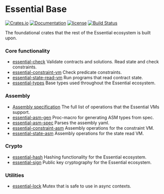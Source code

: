 # Essential Base
[![Crates.io][crates-badge]][crates-url]
[![Documentation][docs-badge]][docs-url]
[![license][apache-badge]][apache-url]
[![Build Status][actions-badge]][actions-url]

[crates-badge]: https://img.shields.io/crates/v/essential-check.svg
[crates-url]: https://crates.io/crates/essential-check
[docs-badge]: https://docs.rs/essential-check/badge.svg
[docs-url]: https://docs.rs/essential-check
[apache-badge]: https://img.shields.io/badge/license-APACHE-blue.svg
[apache-url]: LICENSE
[actions-badge]: https://github.com/essential-contributions/essential-base/workflows/ci/badge.svg
[actions-url]:https://github.com/essential-contributions/essential-base/actions

The foundational crates that the rest of the Essential ecosystem is built upon.

### Core functionality
- [essential-check](./crates/check/README.md) Validate contracts and solutions. Read state and check constraints.
- [essential-constraint-vm](./crates/constraint-vm/README.md) Check predicate constraints.
- [essential-state-read-vm](./crates/state-read-vm/README.md) Run programs that read contract state.
- [essential-types](./crates/types/README.md) Base types used throughout the Essential ecosystem.

### Assembly
- [Assembly specification](./crates/asm-spec/asm.yml) The full list of operations that the Essential VMs support.
- [essential-asm-gen](./crates/asm-gen/README.md) Proc-macro for generating ASM types from spec.
- [essential-asm-spec](./crates/asm-gen/README.md) Parses the assembly yaml.
- [essential-constraint-asm](./crates/constraint-asm/README.md) Assembly operations for the constraint VM.
- [essential-state-asm](./crates/state-asm/README.md) Assembly operations for the state read VM.

### Crypto
- [essential-hash](./crates/hash/README.md) Hashing functionality for the Essential ecosystem.
- [essential-sign](./crates/sign/README.md) Public key cryptography for the Essential ecosystem.

### Utilities
- [essential-lock](./crates/lock/README.md) Mutex that is safe to use in async contexts.

